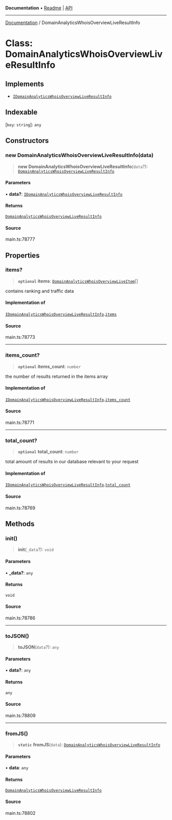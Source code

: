 **Documentation** • [Readme](../README.md) \| [API](../globals.md)

***

[Documentation](../README.md) / DomainAnalyticsWhoisOverviewLiveResultInfo

# Class: DomainAnalyticsWhoisOverviewLiveResultInfo

## Implements

- [`IDomainAnalyticsWhoisOverviewLiveResultInfo`](../interfaces/IDomainAnalyticsWhoisOverviewLiveResultInfo.md)

## Indexable

 \[`key`: `string`\]: `any`

## Constructors

### new DomainAnalyticsWhoisOverviewLiveResultInfo(data)

> **new DomainAnalyticsWhoisOverviewLiveResultInfo**(`data`?): [`DomainAnalyticsWhoisOverviewLiveResultInfo`](DomainAnalyticsWhoisOverviewLiveResultInfo.md)

#### Parameters

• **data?**: [`IDomainAnalyticsWhoisOverviewLiveResultInfo`](../interfaces/IDomainAnalyticsWhoisOverviewLiveResultInfo.md)

#### Returns

[`DomainAnalyticsWhoisOverviewLiveResultInfo`](DomainAnalyticsWhoisOverviewLiveResultInfo.md)

#### Source

main.ts:78777

## Properties

### items?

> **`optional`** **items**: [`DomainAnalyticsWhoisOverviewLiveItem`](DomainAnalyticsWhoisOverviewLiveItem.md)[]

contains ranking and traffic data

#### Implementation of

[`IDomainAnalyticsWhoisOverviewLiveResultInfo`](../interfaces/IDomainAnalyticsWhoisOverviewLiveResultInfo.md).[`items`](../interfaces/IDomainAnalyticsWhoisOverviewLiveResultInfo.md#items)

#### Source

main.ts:78773

***

### items\_count?

> **`optional`** **items\_count**: `number`

the number of results returned in the items array

#### Implementation of

[`IDomainAnalyticsWhoisOverviewLiveResultInfo`](../interfaces/IDomainAnalyticsWhoisOverviewLiveResultInfo.md).[`items_count`](../interfaces/IDomainAnalyticsWhoisOverviewLiveResultInfo.md#items_count)

#### Source

main.ts:78771

***

### total\_count?

> **`optional`** **total\_count**: `number`

total amount of results in our database relevant to your request

#### Implementation of

[`IDomainAnalyticsWhoisOverviewLiveResultInfo`](../interfaces/IDomainAnalyticsWhoisOverviewLiveResultInfo.md).[`total_count`](../interfaces/IDomainAnalyticsWhoisOverviewLiveResultInfo.md#total_count)

#### Source

main.ts:78769

## Methods

### init()

> **init**(`_data`?): `void`

#### Parameters

• **\_data?**: `any`

#### Returns

`void`

#### Source

main.ts:78786

***

### toJSON()

> **toJSON**(`data`?): `any`

#### Parameters

• **data?**: `any`

#### Returns

`any`

#### Source

main.ts:78809

***

### fromJS()

> **`static`** **fromJS**(`data`): [`DomainAnalyticsWhoisOverviewLiveResultInfo`](DomainAnalyticsWhoisOverviewLiveResultInfo.md)

#### Parameters

• **data**: `any`

#### Returns

[`DomainAnalyticsWhoisOverviewLiveResultInfo`](DomainAnalyticsWhoisOverviewLiveResultInfo.md)

#### Source

main.ts:78802

